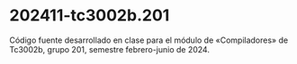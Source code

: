# 202411-tc3002b.201
Código fuente desarrollado en clase para el módulo de «Compiladores» de Tc3002b, grupo 201, semestre febrero-junio de 2024.
